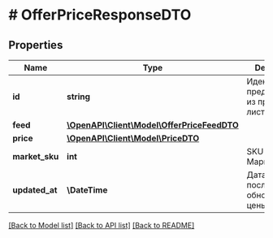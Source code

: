 # # OfferPriceResponseDTO

## Properties

Name | Type | Description | Notes
------------ | ------------- | ------------- | -------------
**id** | **string** | Идентификатор предложения из прайс-листа. | [optional]
**feed** | [**\OpenAPI\Client\Model\OfferPriceFeedDTO**](OfferPriceFeedDTO.md) |  | [optional]
**price** | [**\OpenAPI\Client\Model\PriceDTO**](PriceDTO.md) |  | [optional]
**market_sku** | **int** | SKU на Маркете. | [optional]
**updated_at** | **\DateTime** | Дата и время последнего обновления цены на товар. | [optional]

[[Back to Model list]](../../README.md#models) [[Back to API list]](../../README.md#endpoints) [[Back to README]](../../README.md)
